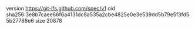 version https://git-lfs.github.com/spec/v1
oid sha256:3e8b7caee66f6a4131dc8a535a2cbe4825e0e3e539dd5b79e5f3fd55b27788e6
size 20878
